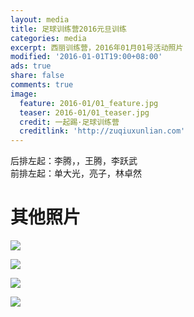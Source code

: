 ```yaml
---
layout: media
title: 足球训练营2016元旦训练
categories: media
excerpt: 西丽训练营，2016年01月01号活动照片
modified: '2016-01-01T19:00+08:00'
ads: true
share: false
comments: true
image:
  feature: 2016-01/01_feature.jpg
  teaser: 2016-01/01_teaser.jpg
  credit: 一起踢·足球训练营
  creditlink: 'http://zuqiuxunlian.com'
---
```


后排左起：李腾，，王腾，李跃武<br>
前排左起：单大光，亮子，林卓然

# 其他照片

![](http://7xpp9w.com1.z0.glb.clouddn.com/%E8%AE%AD%E7%BB%8302.jpg-jpeg)

![](http://7xpp9w.com1.z0.glb.clouddn.com/%E8%AE%AD%E7%BB%8303.jpg-jpeg)

![](http://7xpp9w.com1.z0.glb.clouddn.com/%E8%AE%AD%E7%BB%8304.jpg-jpeg)

![](http://7xpp9w.com1.z0.glb.clouddn.com/%E8%AE%AD%E7%BB%8305.jpg-jpeg)
